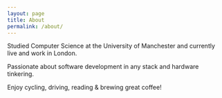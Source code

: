 ```yaml
---
layout: page
title: About
permalink: /about/
---
```


Studied Computer Science at the University of Manchester and currently live and work in London.

Passionate about software development in any stack and hardware tinkering.

Enjoy cycling, driving, reading & brewing great coffee!

